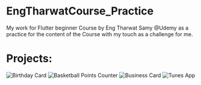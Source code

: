 # EngTharwatCourse_Practice
My work for Flutter beginner Course by Eng Tharwat Samy @Udemy as a practice for the content of the Course with my touch as a challenge for me.

# Projects:
![Birthday Card](Screenshot_1729196863.png)
![Basketball Points Counter](Screenshot_1729196320.png)
![Business Card](Screenshot_1729197217.png)
![Tunes App](Screenshot_1729198327.png)